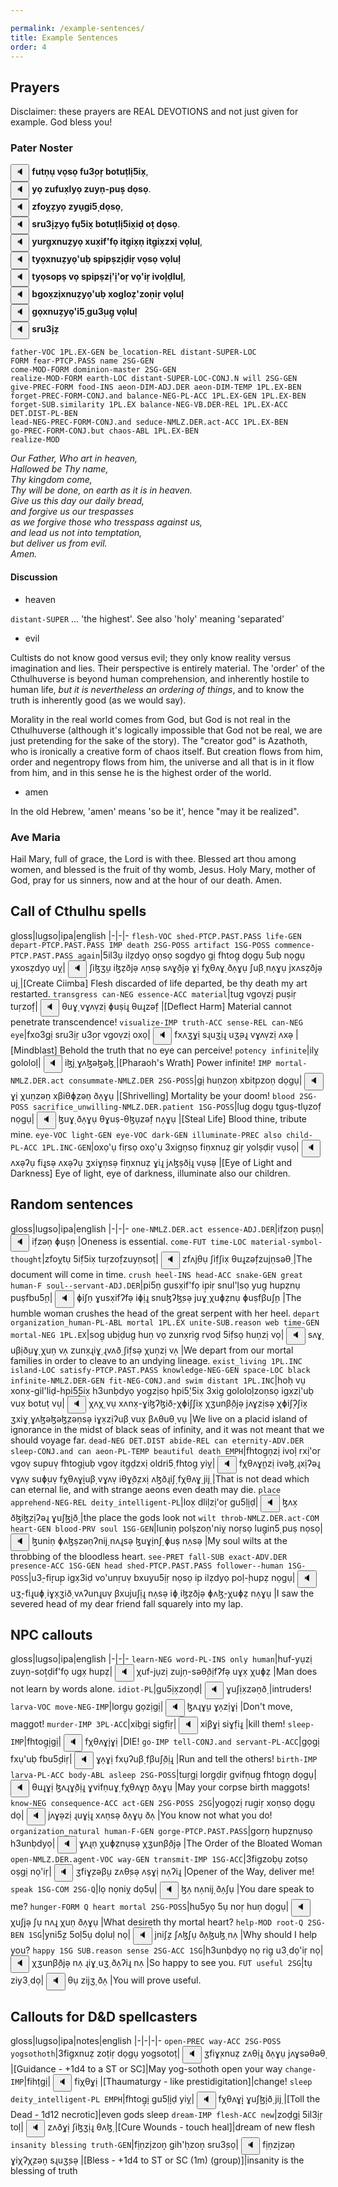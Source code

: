```yaml
---

permalink: /example-sentences/
title: Example Sentences
order: 4
---
```


## Prayers

Disclaimer: these prayers are REAL DEVOTIONS and not just given for example. God bless you!

### Pater Noster

<span class='spoken btnOnly'> <button class='speak' type='button' data-ipa='fuθṇụ vʌ̣sə̣ fuʒ̣əɻ̣ βʌθuθ̣ɮịʃix̣'>🔈</button>  </span> <strong>futṇụ vọsọ fu3̣oṛ botuṭlị5ix̣</strong>, <br/>
<span class='spoken btnOnly'> <button class='speak' type='button' data-ipa='jʌ̣ zufux̣ɮjə̣ zujṇ-ɸuṣ̣ ðʌ̣sə̣'>🔈</button>  </span> <strong>yọ zufux̣lyọ zuyṇ-puṣ̣ dọsọ</strong>. <br/>
<span class='spoken btnOnly'> <button class='speak' type='button' data-ipa='zfʌj̣ẓjə̣ zjụɣiʃ̣ ðʌ̣sə̣'>🔈</button>  </span> <strong>zfoỵẓyọ zyụgi5̣ dọsọ</strong>, <br/>
<span class='spoken btnOnly'> <button class='speak' type='button' data-ipa='sɻuʒ̣ị̣ẓjə̣ fụʃix̣ βʌθuθ̣ɮịʃix̣ið̣ ʌθ̣ ðʌ̣sə̣'>🔈</button>  </span> <strong>sru3̣ị̣ẓyọ fụ5ix̣ botuṭlị5ix̣iḍ oṭ dọsọ</strong>. <br/>
<span class='spoken btnOnly'> <button class='speak' type='button' data-ipa='juɻɣ̣xnuẓjə̣ xux̣ifʔfə̣ iθɣ̣ix̣ṇ iθɣ̣ix̣zxị vʌ̣ɮuɮ̣'>🔈</button>  </span> <strong>yurg̣xnuẓyọ xux̣if'fọ itg̣ix̣ṇ itg̣ix̣zxị vọluḷ</strong>, <br/>
<span class='spoken btnOnly'> <button class='speak' type='button' data-ipa='θjʌ̣xnuẓjə̣ʔuβ̣ sɸiɸṣzịð̣iɻ̣ vʌ̣sə̣ vʌ̣ɮuɮ̣'>🔈</button>  </span> <strong>tyọxnuẓyọ'uḅ spipṣzịḍiṛ vọsọ vọluḷ</strong> <br/>
<span class='spoken btnOnly'> <button class='speak' type='button' data-ipa='θjʌ̣səɸṣ vʌ̣ sɸiɸṣzịʔịʔəɻ̣ vʌ̣ʔiɻ̣ ivəɮ̣ð̣ɮuɮ̣'>🔈</button>  </span> <strong>tyọsopṣ vọ spipṣzị'ị'oṛ vọ'iṛ ivoḷḍluḷ</strong>, <br/>
<span class='spoken btnOnly'> <button class='speak' type='button' data-ipa='βɣʌx̣zịxnuẓjə̣ʔuβ̣ xʌɣɮəẓʔzəṇiɻ̣ vʌ̣ɮuɮ̣'>🔈</button>  </span> <strong>bgox̣zịxnuẓyọ'uḅ xogloẓ'zoṇiṛ vọluḷ</strong> <br/>
<span class='spoken btnOnly'> <button class='speak' type='button' data-ipa='ɣʌ̣xnuẓjə̣ʔiʃ̣ ɣuʒ̣uɣ̣ vʌ̣ɮuɮ̣'>🔈</button>  </span> <strong>gọxnuẓyọ'i5̣ gu3̣ug̣ vọluḷ</strong> <br/>
<span class='spoken btnOnly'> <button class='speak' type='button' data-ipa='sɻuʒ̣ị̣ẓ'>🔈</button>  </span> <strong>sru3̣ị̣ẓ</strong> <br/>

```
father-VOC 1PL.EX-GEN be_location-REL distant-SUPER-LOC
FORM fear-PTCP.PASS name 2SG-GEN
come-MOD-FORM dominion-master 2SG-GEN
realize-MOD-FORM earth-LOC distant-SUPER-LOC-CONJ.N will 2SG-GEN
give-PREC-FORM food-INS aeon-DIM-ADJ.DER aeon-DIM-TEMP 1PL.EX-BEN
forget-PREC-FORM-CONJ.and balance-NEG-PL-ACC 1PL.EX-GEN 1PL.EX-BEN
forget-SUB.similarity 1PL.EX balance-NEG-VB.DER-REL 1PL.EX-ACC DET.DIST-PL-BEN
lead-NEG-PREC-FORM-CONJ.and seduce-NMLZ.DER.act-ACC 1PL.EX-BEN
go-PREC-FORM-CONJ.but chaos-ABL 1PL.EX-BEN
realize-MOD
```

<em> 
Our Father, Who art in heaven,<br/>
Hallowed be Thy name,<br/>
Thy kingdom come,<br/>
Thy will be done, on earth as it is in heaven.<br/>
Give us this day our daily bread,<br/>
and forgive us our trespasses<br/>
as we forgive those who tresspass against us,<br/>
and lead us not into temptation,<br/>
but deliver us from evil.<br/>
Amen.<br/>
</em>

#### Discussion

- heaven

`distant-SUPER` ... 'the highest'. See also 'holy' meaning 'separated'

- evil

Cultists do not know good versus evil; they only know reality versus imagination and lies. Their perspective is entirely material. The 'order' of the Cthulhuverse is beyond human comprehension, and inherently hostile to human life, _but it is nevertheless an ordering of things_, and to know the truth is inherently good (as we would say).

Morality in the real world comes from God, but God is not real in the Cthulhuverse (although it's logically impossible that God not be real, we are just pretending for the sake of the story). The "creator god" is Azathoth, who is ironically a creative form of chaos itself. But creation flows from him, order and negentropy flows from him, the universe and all that is in it flow from him, and in this sense he is the highest order of the world.

- amen

In the old Hebrew, 'amen' means 'so be it', hence "may it be realized".

### Ave Maria

Hail Mary, full of grace, the Lord is with thee. Blessed art thou among women, and blessed is the fruit of thy womb, Jesus. Holy Mary, mother of God, pray for us sinners, now and at the hour of our death. Amen.

## Call of Cthulhu spells

gloss|lugso|ipa|english
|-|-|-
`flesh-VOC shed-PTCP.PAST.PASS life-GEN depart-PTCP.PAST.PASS IMP death 2SG-POSS artifact 1SG-POSS commence-PTCP.PAST.PASS again`|5il3̣ụ ilẓdyọ oṇsọ sog̣dyọ gị fhtog̣ dọgụ 5uḅ nọgụ yxosẓdyọ uỵ|<span class='spoken '> <button class='speak' type='button' data-ipa='ʃiɮʒ̣ụ iɮẓðjə̣ ʌṇsə̣ sʌɣ̣ðjə̣ ɣị fχθʌɣ̣ ðʌ̣ɣụ ʃuβ̣ nʌ̣ɣụ jxʌsẓðjə̣ uj̣'>🔈</button> <span class='ipa'>ʃiɮʒ̣ụ iɮẓðjə̣ ʌṇsə̣ sʌɣ̣ðjə̣ ɣị fχθʌɣ̣ ðʌ̣ɣụ ʃuβ̣ nʌ̣ɣụ jxʌsẓðjə̣ uj̣</span> </span>|[Create Ciimba] Flesh discarded of life departed, be thy death my art restarted.
`transgress can-NEG essence-ACC material`|tug̣ vgoṿzị puṣiṛ tuṛzof̣̣|<span class='spoken '> <button class='speak' type='button' data-ipa='θuɣ̣ vɣʌṿzị ɸuṣiɻ̣ θuɻ̣zəf̣̣'>🔈</button> <span class='ipa'>θuɣ̣ vɣʌṿzị ɸuṣiɻ̣ θuɻ̣zəf̣̣</span> </span>|[Deflect Harm] Material cannot penetrate transcendence!
`visualize-IMP truth-ACC sense-REL can-NEG eye`|fxo3̣gị sru3̣iṛ u3̣oṛ vgoṿzị oxọ|<span class='spoken '> <button class='speak' type='button' data-ipa='fxʌʒ̣ɣị sɻuʒ̣iɻ̣ uʒ̣əɻ̣ vɣʌṿzị ʌxə̣'>🔈</button> <span class='ipa'>fxʌʒ̣ɣị sɻuʒ̣iɻ̣ uʒ̣əɻ̣ vɣʌṿzị ʌxə̣</span> </span>|[Mindblast] Behold the truth that no eye can perceive!
`potency infinite`|ilỵ gololoḷ|<span class='spoken '> <button class='speak' type='button' data-ipa='iɮj̣ ɣʌɮəɮəɮ̣'>🔈</button> <span class='ipa'>iɮj̣ ɣʌɮəɮəɮ̣</span> </span>|[Pharaoh's Wrath] Power infinite!
`IMP mortal-NMLZ.DER.act consummate-NMLZ.DER 2SG-POSS`|gị huṇzoṇ xbitp̣zoṇ dọgụ|<span class='spoken '> <button class='speak' type='button' data-ipa='ɣị χuṇzəṇ xβiθɸ̣zəṇ ðʌ̣ɣụ'>🔈</button> <span class='ipa'>ɣị χuṇzəṇ xβiθɸ̣zəṇ ðʌ̣ɣụ</span> </span>|[Shrivelling] Mortality be your doom!
`blood 2SG-POSS sacrifice_unwilling-NMLZ.DER.patient 1SG-POSS`|lug̣ dọgụ tguṣ-tlụ̣zof̣ nọgụ|<span class='spoken '> <button class='speak' type='button' data-ipa='ɮuɣ̣ ðʌ̣ɣụ θɣuṣ-θɮụ̣zəf̣ nʌ̣ɣụ'>🔈</button> <span class='ipa'>ɮuɣ̣ ðʌ̣ɣụ θɣuṣ-θɮụ̣zəf̣ nʌ̣ɣụ</span> </span>|[Steal Life] Blood thine, tribute mine.
`eye-VOC light-GEN eye-VOC dark-GEN illuminate-PREC also child-PL-ACC 1PL.INC-GEN`|oxọ'ụ fiṛsọ oxọ'ụ 3xigṇsọ fiṇxnuẓ giṛ yolṣḍiṛ vụsọ|<span class='spoken '> <button class='speak' type='button' data-ipa='ʌxə̣ʔụ fiɻ̣sə̣ ʌxə̣ʔụ ʒxiɣṇsə̣ fiṇxnuẓ ɣiɻ̣ jʌɮṣð̣iɻ̣ vụsə̣'>🔈</button> <span class='ipa'>ʌxə̣ʔụ fiɻ̣sə̣ ʌxə̣ʔụ ʒxiɣṇsə̣ fiṇxnuẓ ɣiɻ̣ jʌɮṣð̣iɻ̣ vụsə̣</span> </span>|[Eye of Light and Darkness] Eye of light, eye of darkness, illuminate also our children.

## Random sentences

gloss|lugso|ipa|english
|-|-|-
`one-NMLZ.DER.act essence-ADJ.DER`|if̣zoṇ puṣṇ|<span class='spoken '> <button class='speak' type='button' data-ipa='if̣zəṇ ɸuṣṇ'>🔈</button> <span class='ipa'>if̣zəṇ ɸuṣṇ</span> </span>|Oneness is essential.
`come-FUT time-LOC material-symbol-thought`|zfoỵtụ 5if̣5ix̣ tuṛzof̣̣zuyṇsoṭ|<span class='spoken '> <button class='speak' type='button' data-ipa='zfʌj̣θụ ʃif̣ʃix̣ θuɻ̣zəf̣̣zujṇsəθ̣'>🔈</button> <span class='ipa'>zfʌj̣θụ ʃif̣ʃix̣ θuɻ̣zəf̣̣zujṇsəθ̣</span> </span>|The document will come in time.
`crush heel-INS head-ACC snake-GEN great human-F soul--servant-ADJ.DER`|pi5ṇ gusx̣if'fọ ip̣iṛ snul'ḷsọ yug̣ hupẓnụ puṣfbu5̣ṇ|<span class='spoken '> <button class='speak' type='button' data-ipa='ɸiʃṇ ɣusx̣ifʔfə̣ iɸ̣iɻ̣ snuɮʔɮ̣sə̣ juɣ̣ χuɸẓnụ ɸuṣfβuʃ̣ṇ'>🔈</button> <span class='ipa'>ɸiʃṇ ɣusx̣ifʔfə̣ iɸ̣iɻ̣ snuɮʔɮ̣sə̣ juɣ̣ χuɸẓnụ ɸuṣfβuʃ̣ṇ</span> </span>|The humble woman crushes the head of the great serpent with her heel.
`depart organization_human-PL-ABL mortal 1PL.EX unite-SUB.reason web time-GEN mortal-NEG 1PL.EX`|sog̣ ubịḍug̣ huṇ vọ zunx̣rig̣ rvoḍ 5if̣sọ huṇzị vọ|<span class='spoken '> <button class='speak' type='button' data-ipa='sʌɣ̣ uβịð̣uɣ̣ χuṇ vʌ̣ zunx̣ɻiɣ̣ ɻvʌð̣ ʃif̣sə̣ χuṇzị vʌ̣'>🔈</button> <span class='ipa'>sʌɣ̣ uβịð̣uɣ̣ χuṇ vʌ̣ zunx̣ɻiɣ̣ ɻvʌð̣ ʃif̣sə̣ χuṇzị vʌ̣</span> </span>|We depart from our mortal families in order to cleave to an undying lineage.
`exist_living 1PL.INC island-LOC satisfy-PTCP.PAST.PASS knowledge-NEG-GEN space-LOC black infinite-NMLZ.DER-GEN fit-NEG-CONJ.and swim distant 1PL.INC`|hoḥ vụ xonx̣-gil'liḍ-hpi5̣̣̣5ix̣ h3unḅdyọ yog̣zịsọ hpi5̣'5ix̣ 3xig̣ gololoḷzoṇsọ igx̣zị'uḅ vux̣ botuṭ vụ|<span class='spoken '> <button class='speak' type='button' data-ipa='χʌχ̣ vụ xʌnx̣-ɣiɮʔɮið̣-χɸiʃ̣̣̣ʃix̣ χʒunβ̣ðjə̣ jʌɣ̣zịsə̣ χɸiʃ̣ʔʃix̣ ʒxiɣ̣ ɣʌɮəɮəɮ̣zəṇsə̣ iɣx̣zịʔuβ̣ vux̣ βʌθuθ̣ vụ'>🔈</button> <span class='ipa'>χʌχ̣ vụ xʌnx̣-ɣiɮʔɮið̣-χɸiʃ̣̣̣ʃix̣ χʒunβ̣ðjə̣ jʌɣ̣zịsə̣ χɸiʃ̣ʔʃix̣ ʒxiɣ̣ ɣʌɮəɮəɮ̣zəṇsə̣ iɣx̣zịʔuβ̣ vux̣ βʌθuθ̣ vụ</span> </span>|We live on a placid island of ignorance in the midst of black seas of infinity, and it was not meant that we should voyage far.
`dead-NEG DET.DIST abide-REL can eternity-ADV.DER sleep-CONJ.and can aeon-PL-TEMP beautiful death EMPH`|fhtog̣ṇ̣zị ivoḷ rxị'oṛ vgoṿ sup̣uṿ fhtog̣ị̣uḅ vgoṿ itg̣ḍzxị oldri5̣ fhtog̣ yiỵ|<span class='spoken '> <button class='speak' type='button' data-ipa='fχθʌɣ̣ṇ̣zị ivəɮ̣ ɻxịʔəɻ̣ vɣʌṿ suɸ̣uṿ fχθʌɣ̣ị̣uβ̣ vɣʌṿ iθɣ̣ð̣zxị ʌɮðɻiʃ̣ fχθʌɣ̣ jij̣'>🔈</button> <span class='ipa'>fχθʌɣ̣ṇ̣zị ivəɮ̣ ɻxịʔəɻ̣ vɣʌṿ suɸ̣uṿ fχθʌɣ̣ị̣uβ̣ vɣʌṿ iθɣ̣ð̣zxị ʌɮðɻiʃ̣ fχθʌɣ̣ jij̣</span> </span>|That is not dead which can eternal lie, and with strange aeons even death may die.
`place apprehend-NEG-REL deity_intelligent-PL`|lox̣ dliḷzị'oṛ gu5̣lị̣ḍ|<span class='spoken '> <button class='speak' type='button' data-ipa='ɮʌx̣ ðɮiɮ̣zịʔəɻ̣ ɣuʃ̣ɮị̣ð̣'>🔈</button> <span class='ipa'>ɮʌx̣ ðɮiɮ̣zịʔəɻ̣ ɣuʃ̣ɮị̣ð̣</span> </span>|the place the gods look not 
`wilt throb-NMLZ.DER.act-COM heart-GEN blood-PRV soul 1SG-GEN`|luniṇ polṣzoṇ'niỵ noṛsọ lug̣in5̣ puṣ nọsọ|<span class='spoken '> <button class='speak' type='button' data-ipa='ɮuniṇ ɸʌɮṣzəṇʔnij̣ nʌɻ̣sə̣ ɮuɣ̣inʃ̣ ɸuṣ nʌ̣sə̣'>🔈</button> <span class='ipa'>ɮuniṇ ɸʌɮṣzəṇʔnij̣ nʌɻ̣sə̣ ɮuɣ̣inʃ̣ ɸuṣ nʌ̣sə̣</span> </span>|My soul wilts at the throbbing of the bloodless heart.
`see-PRET fall-SUB exact-ADV.DER presence-ACC 1SG-GEN head shed-PTCP.PAST.PASS follower--human 1SG-POSS`|u3̣-fiṛ̣up̣ igx̣3iḍ vo'unṛuṿ bxuyu5̣iṛ nọsọ ip̣ ilẓdyọ poḷ-̣hupẓ nọgụ|<span class='spoken '> <button class='speak' type='button' data-ipa='uʒ̣-fiɻ̣̣uɸ̣ iɣx̣ʒið̣ vʌʔunɻ̣uṿ βxujuʃ̣iɻ̣ nʌ̣sə̣ iɸ̣ iɮẓðjə̣ ɸʌɮ̣-̣χuɸẓ nʌ̣ɣụ'>🔈</button> <span class='ipa'>uʒ̣-fiɻ̣̣uɸ̣ iɣx̣ʒið̣ vʌʔunɻ̣uṿ βxujuʃ̣iɻ̣ nʌ̣sə̣ iɸ̣ iɮẓðjə̣ ɸʌɮ̣-̣χuɸẓ nʌ̣ɣụ</span> </span>|I saw the severed head of my dear friend fall squarely into my lap.

## NPC callouts

gloss|lugso|ipa|english
|-|-|-
`learn-NEG word-PL-INS only human`|huf-yụzị zuyṇ-soṭ̣ḍif'fọ ugx̣ hupẓ|<span class='spoken '> <button class='speak' type='button' data-ipa='χuf-jụzị zujṇ-səθ̣̣ð̣ifʔfə̣ uɣx̣ χuɸẓ'>🔈</button> <span class='ipa'>χuf-jụzị zujṇ-səθ̣̣ð̣ifʔfə̣ uɣx̣ χuɸẓ</span> </span>|Man does not learn by words alone.
`idiot-PL`|gu5̣ix̣zoṇ̣ḍ|<span class='spoken '> <button class='speak' type='button' data-ipa='ɣuʃ̣ix̣zəṇ̣ð̣'>🔈</button> <span class='ipa'>ɣuʃ̣ix̣zəṇ̣ð̣</span> </span>|intruders!
`larva-VOC move-NEG-IMP`|lorg̣ụ gọzịgị|<span class='spoken '> <button class='speak' type='button' data-ipa='ɮʌɻɣ̣ụ ɣʌ̣zịɣị'>🔈</button> <span class='ipa'>ɮʌɻɣ̣ụ ɣʌ̣zịɣị</span> </span>|Don't move, maggot!
`murder-IMP 3PL-ACC`|xiḅgị sigf̣iṛ|<span class='spoken '> <button class='speak' type='button' data-ipa='xiβ̣ɣị siɣf̣iɻ̣'>🔈</button> <span class='ipa'>xiβ̣ɣị siɣf̣iɻ̣</span> </span>|kill them!
`sleep-IMP`|fhtog̣ị̣gị|<span class='spoken '> <button class='speak' type='button' data-ipa='fχθʌɣ̣ị̣ɣị'>🔈</button> <span class='ipa'>fχθʌɣ̣ị̣ɣị</span> </span>|DIE!
`go-IMP tell-CONJ.and servant-PL-ACC`|gọgị fxụ'uḅ fbu5̣ḍiṛ|<span class='spoken '> <button class='speak' type='button' data-ipa='ɣʌ̣ɣị fxụʔuβ̣ fβuʃ̣ð̣iɻ̣'>🔈</button> <span class='ipa'>ɣʌ̣ɣị fxụʔuβ̣ fβuʃ̣ð̣iɻ̣</span> </span>|Run and tell the others!
`birth-IMP larva-PL-ACC body-ABL asleep 2SG-POSS`|tuṛgị lorg̣ḍiṛ gvifṇug̣ fhtog̣ṇ̣ dọgụ|<span class='spoken '> <button class='speak' type='button' data-ipa='θuɻ̣ɣị ɮʌɻɣ̣ð̣iɻ̣ ɣvifṇuɣ̣ fχθʌɣ̣ṇ̣ ðʌ̣ɣụ'>🔈</button> <span class='ipa'>θuɻ̣ɣị ɮʌɻɣ̣ð̣iɻ̣ ɣvifṇuɣ̣ fχθʌɣ̣ṇ̣ ðʌ̣ɣụ</span> </span>|May your corpse birth maggots!
`know-NEG consequence-ACC act-GEN 2SG-POSS 2SG`|yogọzị rug̣iṛ xoṇsọ dọgụ dọ|<span class='spoken '> <button class='speak' type='button' data-ipa='jʌɣə̣zị ɻuɣ̣iɻ̣ xʌṇsə̣ ðʌ̣ɣụ ðʌ̣'>🔈</button> <span class='ipa'>jʌɣə̣zị ɻuɣ̣iɻ̣ xʌṇsə̣ ðʌ̣ɣụ ðʌ̣</span> </span>|You know not what you do!
`organization_natural human-F-GEN gorge-PTCP.PAST.PASS`|gorṇ hupẓnụsọ h3unḅdyọ|<span class='spoken '> <button class='speak' type='button' data-ipa='ɣʌɻṇ χuɸẓnụsə̣ χʒunβ̣ðjə̣'>🔈</button> <span class='ipa'>ɣʌɻṇ χuɸẓnụsə̣ χʒunβ̣ðjə̣</span> </span>|The Order of the Bloated Woman
`open-NMLZ.DER.agent-VOC way-GEN transmit-IMP 1SG-ACC`|3fig̣zoḅụ zoṭsọ oṣgị nọ'iṛ|<span class='spoken '> <button class='speak' type='button' data-ipa='ʒfiɣ̣zəβ̣ụ zʌθ̣sə̣ ʌṣɣị nʌ̣ʔiɻ̣'>🔈</button> <span class='ipa'>ʒfiɣ̣zəβ̣ụ zʌθ̣sə̣ ʌṣɣị nʌ̣ʔiɻ̣</span> </span>|Opener of the Way, deliver me!
`speak 1SG-COM 2SG-Q`|lọ nọniỵ dọ5ụ|<span class='spoken '> <button class='speak' type='button' data-ipa='ɮʌ̣ nʌ̣nij̣ ðʌ̣ʃụ'>🔈</button> <span class='ipa'>ɮʌ̣ nʌ̣nij̣ ðʌ̣ʃụ</span> </span>|You dare speak to me?
`hunger-FORM Q heart mortal 2SG-POSS`|hu5̣yọ 5ụ noṛ huṇ dọgụ|<span class='spoken '> <button class='speak' type='button' data-ipa='χuʃ̣jə̣ ʃụ nʌɻ̣ χuṇ ðʌ̣ɣụ'>🔈</button> <span class='ipa'>χuʃ̣jə̣ ʃụ nʌɻ̣ χuṇ ðʌ̣ɣụ</span> </span>|What desireth thy mortal heart?
`help-MOD root-Q 2SG-BEN 1SG`|yni5̣ẓ 5oḷ5ụ dọluḷ nọ|<span class='spoken '> <button class='speak' type='button' data-ipa='jniʃ̣ẓ ʃʌɮ̣ʃụ ðʌ̣ɮuɮ̣ nʌ̣'>🔈</button> <span class='ipa'>jniʃ̣ẓ ʃʌɮ̣ʃụ ðʌ̣ɮuɮ̣ nʌ̣</span> </span>|Why should I help you?
`happy 1SG SUB.reason sense 2SG-ACC 1SG`|h3unḅdyọ̣ nọ rig̣ u3̣ dọ'iṛ nọ|<span class='spoken '> <button class='speak' type='button' data-ipa='χʒunβ̣ðjə̣̣ nʌ̣ ɻiɣ̣ uʒ̣ ðʌ̣ʔiɻ̣ nʌ̣'>🔈</button> <span class='ipa'>χʒunβ̣ðjə̣̣ nʌ̣ ɻiɣ̣ uʒ̣ ðʌ̣ʔiɻ̣ nʌ̣</span> </span>|So happy to see you.
`FUT useful 2SG`|tụ ziy3̣ dọ|<span class='spoken '> <button class='speak' type='button' data-ipa='θụ zijʒ̣ ðʌ̣'>🔈</button> <span class='ipa'>θụ zijʒ̣ ðʌ̣</span> </span>|You will prove useful.

## Callouts for D&D spellcasters

gloss|lugso|ipa|notes|english
|-|-|-|-
`open-PREC way-ACC 2SG-POSS yogsothoth`|3fig̣xnuẓ zoṭiṛ dọgụ yogsotoṭ|<span class='spoken '> <button class='speak' type='button' data-ipa='ʒfiɣ̣xnuẓ zʌθ̣iɻ̣ ðʌ̣ɣụ jʌɣsəθəθ̣'>🔈</button> <span class='ipa'>ʒfiɣ̣xnuẓ zʌθ̣iɻ̣ ðʌ̣ɣụ jʌɣsəθəθ̣</span> </span>|[Guidance - +1d4 to a ST or SC]|May yog-sothoth open your way
`change-IMP`|fihṭgị|<span class='spoken '> <button class='speak' type='button' data-ipa='fiχθ̣ɣị'>🔈</button> <span class='ipa'>fiχθ̣ɣị</span> </span>|[Thaumaturgy - like prestidigitation]|change!
`sleep deity_intelligent-PL EMPH`|fhtog̣ị̣ gu5̣lị̣ḍ yiỵ|<span class='spoken '> <button class='speak' type='button' data-ipa='fχθʌɣ̣ị̣ ɣuʃ̣ɮị̣ð̣ jij̣'>🔈</button> <span class='ipa'>fχθʌɣ̣ị̣ ɣuʃ̣ɮị̣ð̣ jij̣</span> </span>|[Toll the Dead - 1d12 necrotic]|even gods sleep
`dream-IMP flesh-ACC new`|zoḍgị 5il3̣iṛ toḷ|<span class='spoken '> <button class='speak' type='button' data-ipa='zʌð̣ɣị ʃiɮʒ̣iɻ̣ θʌɮ̣'>🔈</button> <span class='ipa'>zʌð̣ɣị ʃiɮʒ̣iɻ̣ θʌɮ̣</span> </span>|[Cure Wounds - touch heal]|dream of new flesh
`insanity blessing truth-GEN`|fịṇzị̣zoṇ̣ gih'ḥzoṇ̣ sru3̣sọ|<span class='spoken '> <button class='speak' type='button' data-ipa='fịṇzị̣zəṇ̣ ɣiχʔχ̣zəṇ̣ sɻuʒ̣sə̣'>🔈</button> <span class='ipa'>fịṇzị̣zəṇ̣ ɣiχʔχ̣zəṇ̣ sɻuʒ̣sə̣</span> </span>|[Bless - +1d4 to ST or SC (1m) (group)]|insanity is the blessing of truth